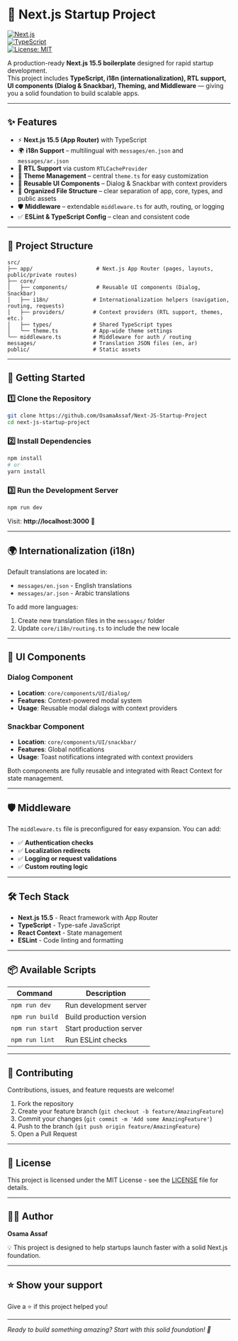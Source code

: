 # 🚀 Next.js Startup Project

[![Next.js](https://img.shields.io/badge/Next.js-15.5.0-black?logo=next.js)](https://nextjs.org/)  
[![TypeScript](https://img.shields.io/badge/TypeScript-5-blue?logo=typescript)](https://www.typescriptlang.org/)  
[![License: MIT](https://img.shields.io/badge/License-MIT-green.svg)](./LICENSE)

A production-ready **Next.js 15.5 boilerplate** designed for rapid startup development.  
This project includes **TypeScript, i18n (internationalization), RTL support, UI components (Dialog & Snackbar), Theming, and Middleware** — giving you a solid foundation to build scalable apps.

---

## ✨ Features

- ⚡ **Next.js 15.5 (App Router)** with TypeScript
- 🌍 **i18n Support** – multilingual with `messages/en.json` and `messages/ar.json`
- 🔄 **RTL Support** via custom `RTLCacheProvider`
- 🎨 **Theme Management** – central `theme.ts` for easy customization
- 🧩 **Reusable UI Components** – Dialog & Snackbar with context providers
- 📂 **Organized File Structure** – clear separation of app, core, types, and public assets
- 🛡️ **Middleware** – extendable `middleware.ts` for auth, routing, or logging
- ✅ **ESLint & TypeScript Config** – clean and consistent code

---

## 📂 Project Structure

```
src/
├── app/                    # Next.js App Router (pages, layouts, public/private routes)
├── core/
│   ├── components/         # Reusable UI components (Dialog, Snackbar)
│   ├── i18n/              # Internationalization helpers (navigation, routing, requests)
│   ├── providers/         # Context providers (RTL support, themes, etc.)
│   ├── types/             # Shared TypeScript types
│   └── theme.ts           # App-wide theme settings
└── middleware.ts          # Middleware for auth / routing
messages/                  # Translation JSON files (en, ar)
public/                    # Static assets
```

---

## 🚀 Getting Started

### 1️⃣ Clone the Repository

```bash
git clone https://github.com/OsamaAssaf/Next-JS-Startup-Project
cd next-js-startup-project
```

### 2️⃣ Install Dependencies

```bash
npm install
# or
yarn install
```

### 3️⃣ Run the Development Server

```bash
npm run dev
```

Visit: **http://localhost:3000** 🎉

---

## 🌍 Internationalization (i18n)

Default translations are located in:

- `messages/en.json` - English translations
- `messages/ar.json` - Arabic translations

To add more languages:

1. Create new translation files in the `messages/` folder
2. Update `core/i18n/routing.ts` to include the new locale

---

## 🧩 UI Components

### Dialog Component

- **Location**: `core/components/UI/dialog/`
- **Features**: Context-powered modal system
- **Usage**: Reusable modal dialogs with context providers

### Snackbar Component

- **Location**: `core/components/UI/snackbar/`
- **Features**: Global notifications
- **Usage**: Toast notifications integrated with context providers

Both components are fully reusable and integrated with React Context for state management.

---

## 🛡️ Middleware

The `middleware.ts` file is preconfigured for easy expansion. You can add:

- ✅ **Authentication checks**
- ✅ **Localization redirects**
- ✅ **Logging or request validations**
- ✅ **Custom routing logic**

---

## 🛠️ Tech Stack

- **Next.js 15.5** - React framework with App Router
- **TypeScript** - Type-safe JavaScript
- **React Context** - State management
- **ESLint** - Code linting and formatting

---

## 📦 Available Scripts

| Command         | Description              |
| --------------- | ------------------------ |
| `npm run dev`   | Run development server   |
| `npm run build` | Build production version |
| `npm run start` | Start production server  |
| `npm run lint`  | Run ESLint checks        |

---

## 🤝 Contributing

Contributions, issues, and feature requests are welcome!

1. Fork the repository
2. Create your feature branch (`git checkout -b feature/AmazingFeature`)
3. Commit your changes (`git commit -m 'Add some AmazingFeature'`)
4. Push to the branch (`git push origin feature/AmazingFeature`)
5. Open a Pull Request

---

## 📄 License

This project is licensed under the MIT License - see the [LICENSE](LICENSE) file for details.

---

## 👨‍💻 Author

**Osama Assaf**

💡 This project is designed to help startups launch faster with a solid Next.js foundation.

---

## ⭐ Show your support

Give a ⭐️ if this project helped you!

---

_Ready to build something amazing? Start with this solid foundation! 🚀_
